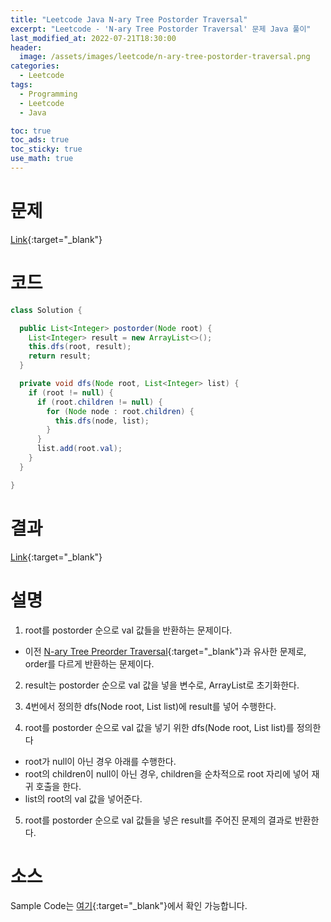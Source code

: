 ```yaml
---
title: "Leetcode Java N-ary Tree Postorder Traversal"
excerpt: "Leetcode - 'N-ary Tree Postorder Traversal' 문제 Java 풀이"
last_modified_at: 2022-07-21T18:30:00
header:
  image: /assets/images/leetcode/n-ary-tree-postorder-traversal.png
categories:
  - Leetcode
tags:
  - Programming
  - Leetcode
  - Java

toc: true
toc_ads: true
toc_sticky: true
use_math: true
---
```

# 문제
[Link](https://leetcode.com/problems/n-ary-tree-postorder-traversal/){:target="_blank"}

# 코드
```java
class Solution {

  public List<Integer> postorder(Node root) {
    List<Integer> result = new ArrayList<>();
    this.dfs(root, result);
    return result;
  }

  private void dfs(Node root, List<Integer> list) {
    if (root != null) {
      if (root.children != null) {
        for (Node node : root.children) {
          this.dfs(node, list);
        }
      }
      list.add(root.val);
    }
  }

}
```

# 결과
[Link](https://leetcode.com/submissions/detail/752774473/){:target="_blank"}

# 설명
1. root를 postorder 순으로 val 값들을 반환하는 문제이다.
- 이전 [N-ary Tree Preorder Traversal](../n-ary-tree-preorder-traversal){:target="_blank"}과 유사한 문제로, order를 다르게 반환하는 문제이다.

2. result는 postorder 순으로 val 값을 넣을 변수로, ArrayList로 초기화한다.

3. 4번에서 정의한 dfs(Node root, List<Integer> list)에 result를 넣어 수행한다.

4. root를 postorder 순으로 val 값을 넣기 위한 dfs(Node root, List<Integer> list)를 정의한다
- root가 null이 아닌 경우 아래를 수행한다.
- root의 children이 null이 아닌 경우, children을 순차적으로 root 자리에 넣어 재귀 호출을 한다.
- list의 root의 val 값을 넣어준다.

5. root를 postorder 순으로 val 값들을 넣은 result를 주어진 문제의 결과로 반환한다.

# 소스
Sample Code는 [여기](https://github.com/GracefulSoul/leetcode/blob/master/src/main/java/gracefulsoul/problems/NAryTreePostorderTraversal.java){:target="_blank"}에서 확인 가능합니다.